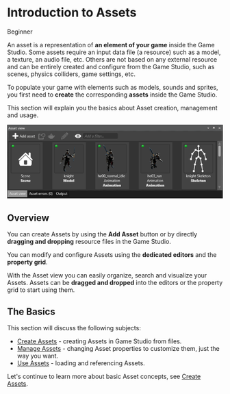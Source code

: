 # Introduction to Assets

<span class="label label-doc-level">Beginner</span>

An asset is a representation of **an element of your game** inside the Game Studio. 
Some assets require an input data file (a resource) such as a model, a texture, an audio file, etc. 
Others are not based on any external resource and can be entirely created and configure from the Game Studio, 
such as scenes, physics colliders, game settings, etc.

To populate your game with elements such as models, sounds and sprites, 
you first need to **create** the corresponding **assets** inside the Game Studio.

This section will explain you the basics about Asset creation, management and usage.

![Different types of assets displayed in the *Asset view* tab](media/asset-creation-asset-view-tab-knight.png)

## Overview

You can create Assets by using the **Add Asset** button or by directly **dragging and dropping** resource files in the Game Studio.

You can modify and configure Assets using the **dedicated editors** and the **property grid**.

With the Asset view you can easily organize, search and visualize your Assets. 
Assets can be **dragged and dropped** into the editors or the property grid to start using them. 

## The Basics

This section will discuss the following subjects:

* [Create Assets](create-assets.md) - creating Assets in Game Studio from files.
* [Manage Assets](manage-assets.md) - changing Asset properties to customize them, just the way you want.
* [Use Assets](use-assets.md) - loading and referencing Assets.

Let's continue to learn more about basic Asset concepts, see [Create Assets](create-assets.md).

<!---
## Going Further
For more advanced topics, please refer to [Assets](/manual/game-studio/assets.md) in the Game Studio documentation.
-->
